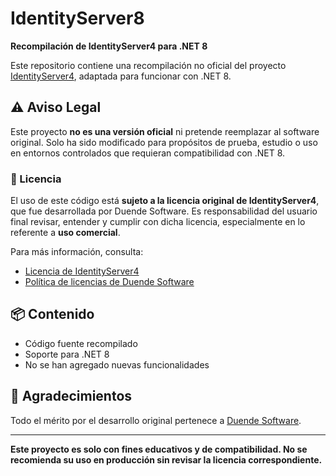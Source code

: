 # IdentityServer8

**Recompilación de IdentityServer4 para .NET 8**

Este repositorio contiene una recompilación no oficial del proyecto [IdentityServer4](https://github.com/DuendeSoftware/IdentityServer4), adaptada para funcionar con .NET 8.

## ⚠️ Aviso Legal

Este proyecto **no es una versión oficial** ni pretende reemplazar al software original. Solo ha sido modificado para propósitos de prueba, estudio o uso en entornos controlados que requieran compatibilidad con .NET 8.

### 📝 Licencia

El uso de este código está **sujeto a la licencia original de IdentityServer4**, que fue desarrollada por Duende Software. Es responsabilidad del usuario final revisar, entender y cumplir con dicha licencia, especialmente en lo referente a **uso comercial**.

Para más información, consulta:
- [Licencia de IdentityServer4](https://github.com/DuendeSoftware/IdentityServer4/blob/main/LICENSE)
- [Política de licencias de Duende Software](https://duendesoftware.com/license)

## 📦 Contenido

- Código fuente recompilado
- Soporte para .NET 8
- No se han agregado nuevas funcionalidades

## 🤝 Agradecimientos

Todo el mérito por el desarrollo original pertenece a [Duende Software](https://duendesoftware.com/).

---

**Este proyecto es solo con fines educativos y de compatibilidad. No se recomienda su uso en producción sin revisar la licencia correspondiente.**
